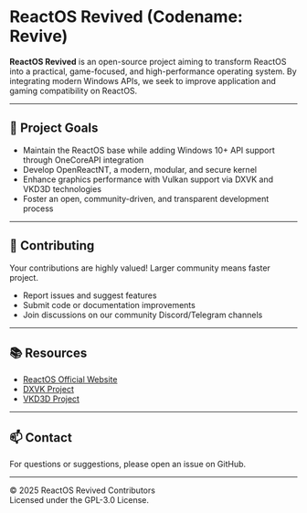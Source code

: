 # ReactOS Revived (Codename: Revive)

**ReactOS Revived** is an open-source project aiming to transform ReactOS into a practical, game-focused, and high-performance operating system. By integrating modern Windows APIs, we seek to improve application and gaming compatibility on ReactOS.

---

## 🚀 Project Goals

- Maintain the ReactOS base while adding Windows 10+ API support through OneCoreAPI integration  
- Develop OpenReactNT, a modern, modular, and secure kernel  
- Enhance graphics performance with Vulkan support via DXVK and VKD3D technologies  
- Foster an open, community-driven, and transparent development process

---

## 🤝 Contributing

Your contributions are highly valued! Larger community means faster project. 
- Report issues and suggest features  
- Submit code or documentation improvements  
- Join discussions on our community Discord/Telegram channels

---

## 📚 Resources

- [ReactOS Official Website](https://reactos.org)  
- [DXVK Project](https://github.com/doitsujin/dxvk)  
- [VKD3D Project](https://github.com/HansKristian-Work/vkd3d-proton)  

---

## 📫 Contact

For questions or suggestions, please open an issue on GitHub.

---

© 2025 ReactOS Revived Contributors  
Licensed under the GPL-3.0 License.
